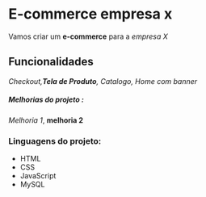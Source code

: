 # E-commerce empresa x

Vamos criar um **e-commerce** para a *empresa X*

## Funcionalidades 

_Checkout,**Tela de Produto**, Catalogo, Home com banner_

##### Melhorias do projeto :

_Melhoria 1_, **melhoria 2**

### Linguagens do projeto:

* HTML
* CSS
* JavaScript
* MySQL


